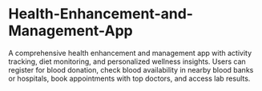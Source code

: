 # Health-Enhancement-and-Management-App
A comprehensive health enhancement and management app with activity tracking, diet monitoring, and personalized wellness insights. Users can register for blood donation, check blood availability in nearby blood banks or hospitals, book appointments with top doctors, and access lab results.
